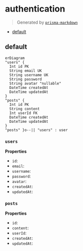 # authentication
> Generated by [`prisma-markdown`](https://github.com/samchon/prisma-markdown)

- [default](#default)

## default
```mermaid
erDiagram
"users" {
  Int id PK
  String email UK
  String username UK
  String password
  String avatar "nullable"
  DateTime createdAt
  DateTime updatedAt
}
"posts" {
  Int id PK
  String content
  Int userId FK
  DateTime createdAt
  DateTime updatedAt
}
"posts" }o--|| "users" : user
```

### `users`

**Properties**
  - `id`: 
  - `email`: 
  - `username`: 
  - `password`: 
  - `avatar`: 
  - `createdAt`: 
  - `updatedAt`: 

### `posts`

**Properties**
  - `id`: 
  - `content`: 
  - `userId`: 
  - `createdAt`: 
  - `updatedAt`: 